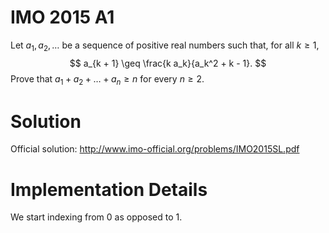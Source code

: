 # IMO 2015 A1

Let $a_1, a_2, \ldots$ be a sequence of positive real numbers such that, for all $k \geq 1$,
$$ a_{k + 1} \geq \frac{k a_k}{a_k^2 + k - 1}. $$
Prove that $a_1 + a_2 + \ldots + a_n \geq n$ for every $n \geq 2$.



# Solution

Official solution: <http://www.imo-official.org/problems/IMO2015SL.pdf>



# Implementation Details

We start indexing from $0$ as opposed to $1$.
